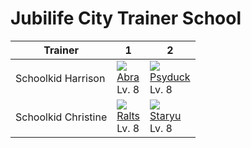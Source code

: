 # Jubilife City Trainer School

Trainer             | 1                              | 2                                | 
---                 | ---                            | ---                              | 
Schoolkid Harrison  | ![][063]<br> [Abra]<br> Lv. 8  | ![][054]<br> [Psyduck]<br> Lv. 8 | 
Schoolkid Christine | ![][280]<br> [Ralts]<br> Lv. 8 | ![][120]<br> [Staryu]<br> Lv. 8  | 

[Psyduck]: ../../pokemon_changes/054/
[Abra]: ../../pokemon_changes/063/
[Staryu]: ../../pokemon_changes/120/
[Ralts]: ../../pokemon_changes/280/
[054]: ../img/pokemon/054.png
[063]: ../img/pokemon/063.png
[120]: ../img/pokemon/120.png
[280]: ../img/pokemon/280.png
